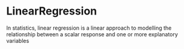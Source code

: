 # LinearRegression


In statistics, linear regression is a linear approach to modelling the relationship between a scalar response and one or more explanatory variables
